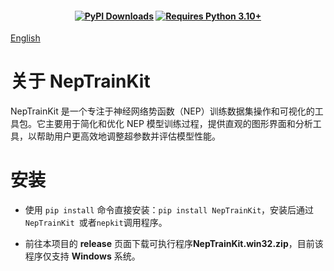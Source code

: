 
<h4 align="center">

 
[![PyPI Downloads](https://img.shields.io/pypi/dm/NepTrainKit?logo=pypi&logoColor=white&color=blue&label=PyPI)](https://pypi.org/project/NepTrainKit)
[![Requires Python 3.10+](https://img.shields.io/badge/Python-3.10+-blue.svg?logo=python&logoColor=white)](https://python.org/downloads)
 
</h4>

[English](README.md)

# 关于 NepTrainKit

NepTrainKit 是一个专注于神经网络势函数（NEP）训练数据集操作和可视化的工具包。它主要用于简化和优化 NEP 模型训练过程，提供直观的图形界面和分析工具，以帮助用户更高效地调整超参数并评估模型性能。

# 安装

- 使用 `pip install` 命令直接安装：`pip install NepTrainKit`，安装后通过`NepTrainKit `或者`nepkit`调用程序。

- 前往本项目的 **release** 页面下载可执行程序**NepTrainKit.win32.zip**，目前该程序仅支持 **Windows** 系统。


